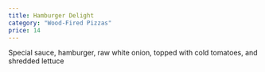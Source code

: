 ```yaml
---
title: Hamburger Delight
category: "Wood-Fired Pizzas"
price: 14
---
```


Special sauce, hamburger, raw white onion, topped with cold tomatoes, and shredded lettuce